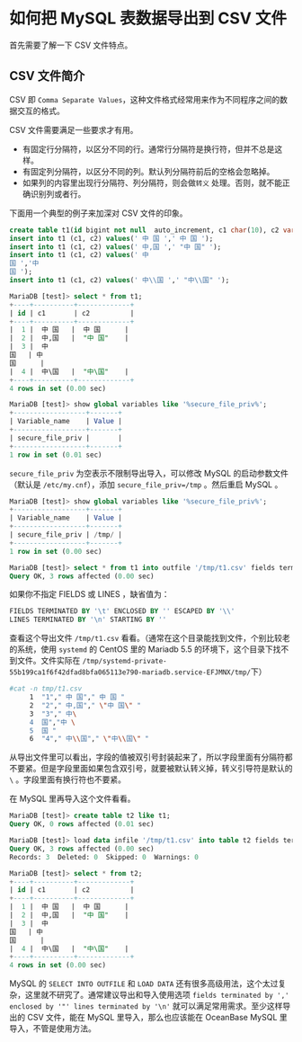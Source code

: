# 如何把 MySQL 表数据导出到 CSV 文件

首先需要了解一下 CSV 文件特点。

## CSV 文件简介

CSV 即 `Comma Separate Values`，这种文件格式经常用来作为不同程序之间的数据交互的格式。

CSV 文件需要满足一些要求才有用。

+ 有固定行分隔符，以区分不同的行。通常行分隔符是换行符，但并不总是这样。
+ 有固定列分隔符，以区分不同的列。默认列分隔符前后的空格会忽略掉。
+ 如果列的内容里出现行分隔符、列分隔符，则会做`转义` 处理。否则，就不能正确识别列或者行。

下面用一个典型的例子来加深对 CSV 文件的印象。

```sql
create table t1(id bigint not null  auto_increment, c1 char(10), c2 varchar(10), primary key(id));
insert into t1 (c1, c2) values(' 中 国 ',' 中 国 ');
insert into t1 (c1, c2) values(' 中,国 ',' "中 国" ');
insert into t1 (c1, c2) values(' 中
国 ','中
国 ');
insert into t1 (c1, c2) values(' 中\\国 ',' "中\\国" ');

MariaDB [test]> select * from t1;
+----+----------+-------------+
| id | c1       | c2          |
+----+----------+-------------+
|  1 |  中 国   |  中 国      |
|  2 |  中,国   |  "中 国"    |
|  3 |  中
国   | 中
国      |
|  4 |  中\国   |  "中\国"    |
+----+----------+-------------+
4 rows in set (0.00 sec)

MariaDB [test]> show global variables like '%secure_file_priv%';
+------------------+-------+
| Variable_name    | Value |
+------------------+-------+
| secure_file_priv |       |
+------------------+-------+
1 row in set (0.01 sec)
```

`secure_file_priv` 为空表示不限制导出导入，可以修改 MySQL 的启动参数文件（默认是 `/etc/my.cnf`），添加 `secure_file_priv=/tmp` 。然后重启 MySQL 。

```sql
MariaDB [test]> show global variables like '%secure_file_priv%';
+------------------+-------+
| Variable_name    | Value |
+------------------+-------+
| secure_file_priv | /tmp/ |
+------------------+-------+
1 row in set (0.00 sec)

MariaDB [test]> select * from t1 into outfile '/tmp/t1.csv' fields terminated by ',' enclosed by '"' lines terminated by '\n' ;
Query OK, 3 rows affected (0.00 sec)

```

如果你不指定 FIELDS 或 LINES ，缺省值为：

```sql
FIELDS TERMINATED BY '\t' ENCLOSED BY '' ESCAPED BY '\\'
LINES TERMINATED BY '\n' STARTING BY ''
```

查看这个导出文件 `/tmp/t1.csv` 看看。（通常在这个目录能找到文件，个别比较老的系统，使用 `systemd` 的 CentOS 里的 Mariadb 5.5 的环境下，这个目录下找不到文件。文件实际在 `/tmp/systemd-private-55b199ca1f6f42dfad8bfa065113e790-mariadb.service-EFJMNX/tmp/`下）

```bash
#cat -n tmp/t1.csv
     1  "1"," 中 国"," 中 国 "
     2  "2"," 中,国"," \"中 国\" "
     3  "3"," 中\
     4  国","中 \
     5  国 "
     6  "4"," 中\\国"," \"中\\国\" "
```

从导出文件里可以看出，字段的值被双引号封装起来了，所以字段里面有分隔符都不要紧。但是字段里面如果包含双引号，就要被默认转义掉，转义引导符是默认的 `\` 。字段里面有换行符也不要紧。

在 MySQL 里再导入这个文件看看。

```sql
MariaDB [test]> create table t2 like t1;
Query OK, 0 rows affected (0.01 sec)

MariaDB [test]> load data infile '/tmp/t1.csv' into table t2 fields terminated by ',' enclosed by '"' lines terminated by '\n' ;
Query OK, 3 rows affected (0.00 sec)
Records: 3  Deleted: 0  Skipped: 0  Warnings: 0

MariaDB [test]> select * from t2;
+----+----------+-------------+
| id | c1       | c2          |
+----+----------+-------------+
|  1 |  中 国   |  中 国      |
|  2 |  中,国   |  "中 国"    |
|  3 |  中
国   | 中
国      |
|  4 |  中\国   |  "中\国"    |
+----+----------+-------------+
4 rows in set (0.00 sec)

```

MySQL 的 `SELECT INTO OUTFILE` 和 `LOAD DATA` 还有很多高级用法，这个太过复杂，这里就不研究了。通常建议导出和导入使用选项 `fields terminated by ',' enclosed by '"' lines terminated by '\n'` 就可以满足常用需求。至少这样导出的 CSV 文件，能在 MySQL 里导入，那么也应该能在 OceanBase MySQL 里导入，不管是使用方法。
